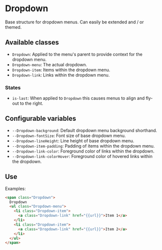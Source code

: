 # Dropdown

Base structure for dropdown menus. Can easily be extended and / or themed.


## Available classes

* `Dropdown`: Applied to the menu's parent to provide context for the dropdown 
  menu.
* `Dropdown-menu`: The actual dropdown.
* `Dropdown-item`: Items within the dropdown menu.
* `Dropdown-link`: Links within the dropdown menu.

### States

* `is-last`: When applied to `Dropdown` this causes menus to align and fly-out 
  to the right.


## Configurable variables

* `--Dropdown-background`: Default dropdown menu background shorthand.
* `--Dropdown-fontSize`: Font size of base dropdown menu.
* `--Dropdown-lineHeight`: Line height of base dropdown menu.
* `--Dropdown-item-padding`: Padding of items within the dropdown menu.
* `--Dropdown-link-color`: Foreground color of links within the dropdown.
* `--Dropdown-link-colorHover`: Foreground color of hovered links within the dropdown.


## Use

Examples:

```html
<span class="Dropdown">
  Dropdown
  <ul class="Dropdown-menu">
    <li class="Dropdown-item">
      <a class="Dropdown-link" href="{{url}}">Item 1</a>
    </li>
    <li class="Dropdown-item">
      <a class="Dropdown-link" href="{{url}}">Item 2</a>
    </li>
  </ul>  
</span>
```
